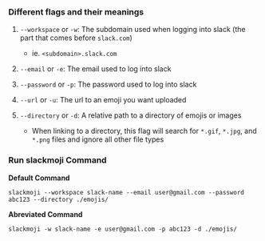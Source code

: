 ### Different flags and their meanings

1. `--workspace` or `-w`: The subdomain used when logging into slack (the part that comes before `slack.com`)
    - ie. `<subdomain>.slack.com`

2. `--email` or `-e`: The email used to log into slack

3. `--password` or `-p`: The password used to log into slack

4. `--url` or `-u`: The url to an emoji you want uploaded

5. `--directory` or `-d`: A relative path to a directory of emojis or images
    - When linking to a directory, this flag will search for `*.gif`, `*.jpg`, and `*.png` files and ignore all other file types


### Run slackmoji Command
<b>Default Command</b>
``` 
slackmoji --workspace slack-name --email user@gmail.com --password abc123 --directory ./emojis/
```

<b>Abreviated Command</b>
``` 
slackmoji -w slack-name -e user@gmail.com -p abc123 -d ./emojis/
```
